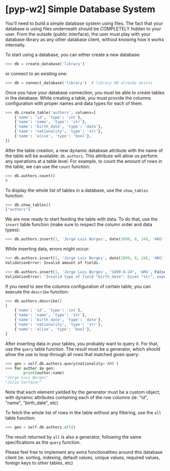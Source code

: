 # [pyp-w2] Simple Database System

You'll need to build a simple database system using files.
The fact that your database is using files underneath should be COMPLETELY hidden to your user.
From the outside (public interface), the user must play with your database library as any other
database client, without knowing how it works internally.

To start using a database, you can either create a new database:

```python
>>> db = create_database('library')
```

or connect to an existing one:

```python
>>> db = connect_database('library')  # library DB already exists
```

Once you have your database connection, you must be able to create tables in the database.
While creating a table, you must provide the columns configuration with proper names and data types for each of them.

```python
>>> db.create_table('authors', columns=[
    {'name': 'id', 'type': 'int'},
    {'name': 'name', 'type': 'str'},
    {'name': 'birth_date', 'type': 'date'},
    {'name': 'nationality', 'type': 'str'},
    {'name': 'alive', 'type': 'bool'},
])
```

After the table creation, a new dynamic database attribute with the name of the table will be available: `db.authors`. This attribute will allow us perform any operations at a table level.
For example, to count the amount of rows in the table, we can use the `count` function:

```python
>>> db.authors.count()
0
```

To display the whole list of tables in a database, use the `show_tables` function:

```python
>>> db.show_tables()
["authors"]
```

We are now ready to start feeding the table with data. To do that, use the `insert` table function (make sure to respect the column order and data types):

```python
>>> db.authors.insert(1, 'Jorge Luis Borges', date(1899, 8, 24), 'ARG', False)
```

While inserting data, errors might occur:

```python
>>> db.authors.insert(1, 'Jorge Luis Borges', date(1899, 8, 24), 'ARG', False, 'something-else')
ValidationError: Invalid amount of fields.

>>> db.authors.insert(1, 'Jorge Luis Borges', "1899-8-24", 'ARG', False)  # must be a date object
ValidationError: 'Invalid type of field "birth_date": Given "str", expected "date"'
```

If you need to see the columns configuration of certain table, you can execute the `describe` function:

```python
>>> db.authors.describe()
[
    {'name': 'id', 'type': 'int'},
    {'name': 'name', 'type': 'str'},
    {'name': 'birth_date', 'type': 'date'},
    {'name': 'nationality', 'type': 'str'},
    {'name': 'alive', 'type': 'bool'},
]
```

After inserting data in your tables, you probably want to query it. For that, use the `query` table function. The result must be a generator, which should allow the use to loop through all rows that matched given query:

```python
>>> gen = self.db.authors.query(nationality='ARG')
>>> for author in gen:
        print(author.name)
"Jorge Luis Borges"
"Julio Cortázar"
```

Note that each element yielded by the generator must be a custom object, with dynamic attributes containing each of the row columns (ie: "id", "name", "birth_date", etc)

To fetch the whole list of rows in the table without any filtering, use the `all` table function:

```python
>>> gen = self.db.authors.all()
```

The result returned by `all` is also a generator, following the same specifications as the `query` function.

Please feel free to implement any extra functionalities around this database client (ie: sorting, indexing, default values, unique values, required values, foreign keys to other tables, etc)
